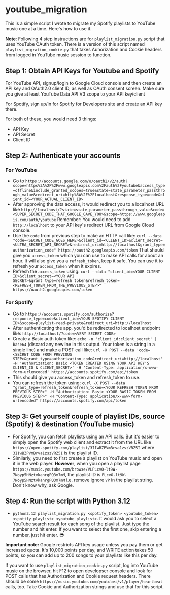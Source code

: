 # youtube_migration
This is a simple script I wrote to migrate my Spotify playlists to YouTube music one at a time. Here's how to use it.

**Note**: Following 4 step instructions are for `playlist_migration.py` script that uses YouTube OAuth token. There is a version of this script named `playlist_migration_cookie.py` that takes Auhorization and Cookie headers from logged in YouTube music session to function.

## Step 1: Obtain API Keys for Youtube and Spotify
For YouTube API, signup/login to Google Cloud console and then create an API key and OAuth2.0 client ID, as well as OAuth consent screen. Make sure you give at least YouTube Data API V3 scope to your API key/client

For Spotify, sign up/in for Spotify for Developers site and create an API key there.

For both of these, you would need 3 things:
- API Key
- API Secret
- Client ID

## Step 2: Authenticate your accounts
### For YouTube
- Go to `https://accounts.google.com/o/oauth2/v2/auth?scope=https%3A%2F%2Fwww.googleapis.com%2Fauth%2Fyoutube&access_type=offline&include_granted_scopes=true&state=state_parameter_passthrough_value&redirect_uri=http%3A%2F%2Flocalhost&response_type=code&client_id=<YOUR_ACTUAL_CLIENT_ID>`
- After approving the data access, it would redirect you to a localhost URL like `http://localhost/?state=state_parameter_passthrough_value&code=<SUPER_SECRET_CODE_THAT_GOOGLE_GAVE_YOU>&scope=https://www.googleapis.com/auth/youtube` Remember: You would need to add `http://localhost` to your API key's redirect URL from Google Cloud console.
- Use the `code` from previous step to make an HTTP call like: `curl --data "code=<SECRET_CODE_GOES_HERE>&client_id=<CLIENT_ID>&client_secret=<ULTRA_SECRET_API_SECRET>&redirect_uri=http://localhost&grant_type=authorization_code" https://oauth2.googleapis.com/token` That should give you `access_token` which you can use to make API calls for about an hour. It will also give you a `refresh_token`, keep it safe. You can use it to refresh your `access_token` when it expires.
- Refresh the `access_token` using: `curl --data "client_id=<YOUR CLIENT ID>&client_secret=<YOUR API SECRET>&grant_type=refresh_token&refresh_token=<REFRESH_TOKEN_FROM_THE_PREVIOUS_STEP>" https://oauth2.googleapis.com/token`


### For Spotify
- Go to `https://accounts.spotify.com/authorize?response_type=code&client_id=<YOUR SPOTIFY CLIENT ID>&scope=playlist-read-private&redirect_uri=http://localhost`
- After authenticating the app, you'd be redirected to localhost endpoint like: `http://localhost/?code=<VERY SECRET CODE>`
- Create a Basic auth token like: `echo -n 'client_id:client_secret' | base64` (discard any newline in this output. Your token is a string in a single line) and make a POST call like: `url -X POST --data 'code=<SECRET CODE FROM PREVIOUS STEP>&grant_type=authorization_code&redirect_uri=http://localhost' -H 'Authorization: Basic <TOKEN CREATED USING YOUR API KEY'S CLIENT_ID & CLIENT_SECRET>' -H 'Content-Type: application/x-www-form-urlencoded' https://accounts.spotify.com/api/token`
- This should give you access_token and refresh_token to use.
- You can refresh the token using: `curl -X POST --data "grant_type=refresh_token&refresh_token=<YOUR REFRESH TOKEN FROM PREVIOUS STEP>" -H "Authorization: Basic <YOUR BASIC TOKEN FROM PREVIOUS STEP>" -H "Content-Type: application/x-www-form-urlencoded" https://accounts.spotify.com/api/token`

## Step 3: Get yourself couple of playlist IDs, source (Spotify) & destination (YouTube music)
- For Spotify, you can fetch playlists using an API calls. But it's easier to simply open the Spotify web client and extract it from the URL like `https://open.spotify.com/playlist/3IIwBZPVmBrva1zszVRZ5I` where `3IIwBZPVmBrva1zszVRZ5I` is the playlist ID.
- Similarly, you need to first create a playlist on YouTube music and open it in the web player. **However**, when you open a playlist page `https://music.youtube.com/browse/VLPLcvO-lt9W-7Noyp5HNztvkanrgPQ3m7mM`, the playlist ID is `PLcvO-lt9W-7Noyp5HNztvkanrgPQ3m7mM` i.e. remove ignore `VP` in the playlist string. Don't know why, ask Google.


## Step 4: Run the script with Python 3.12
- `python3.12 playlist_migration.py <spotify_token> <youtube_token> <spotify_playlist> <youtube_playlist>`. It would ask you to select a YouTube search result for each song of the playlist. Just type the number and hit enter. If you want to select the first one, skip entering a number, just hit enter. 😎

**Important note:** Google restricts API key usage unless you pay them or get increased quota. It's 10,000 points per day, and WRITE action takes 50 points, so you can add up to 200 songs to your playlists like this per day.

If you want to use `playlist_migration_cookie.py` script, log into YouTube music on the browser, hit F12 to open developser console and look for POST calls that has Authorization and Cookie request headers. There should be some `https://music.youtube.com/youtubei/v1/player/heartbeat` calls, too. Take Cookie and Authorization strings and use that for this script.